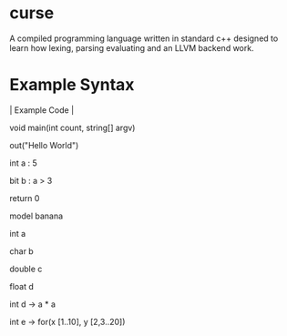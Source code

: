 # curse
A compiled programming language written in standard c++ designed to learn how lexing, parsing evaluating and an LLVM backend work.

<h1>Example Syntax</h1>
<p>| Example Code |<p>
<p>void main(int count, string[] argv)</p>
<p>  out("Hello World")</p>
<p>  int a : 5</p>
<p>  bit b : a > 3</p>
<p>  return 0</p>
<p></p>
<p>model banana</p>
<p>  int a</p>
<p>  char b</p>
<p>  double c</p>
<p>  float d</p>
<p>  int d -> a * a</p>
<p>  int e -> for(x [1..10], y [2,3..20]) </p>
